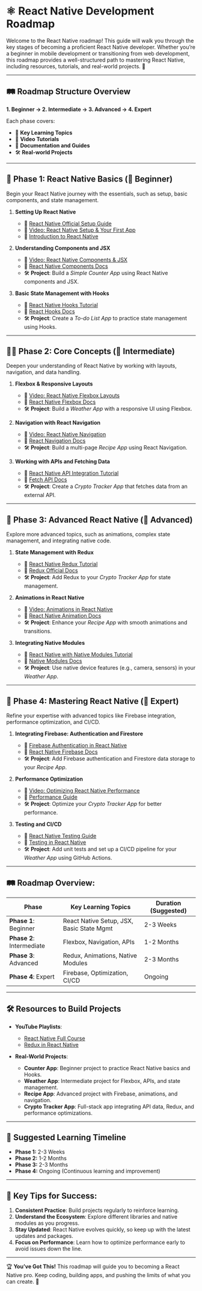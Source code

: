 # ⚛️ **React Native Development Roadmap**

Welcome to the React Native roadmap! This guide will walk you through the key stages of becoming a proficient React Native developer. Whether you’re a beginner in mobile development or transitioning from web development, this roadmap provides a well-structured path to mastering React Native, including resources, tutorials, and real-world projects. 🚀

---

## 🛤️ **Roadmap Structure Overview**

**1. Beginner → 2. Intermediate → 3. Advanced → 4. Expert**

Each phase covers:
- 🎯 **Key Learning Topics**
- 🎥 **Video Tutorials**
- 📖 **Documentation and Guides**
- 🛠️ **Real-world Projects**

---

## 🏁 **Phase 1: React Native Basics (🚶 Beginner)**  
Begin your React Native journey with the essentials, such as setup, basic components, and state management.

1. **Setting Up React Native**
   - 📖 [React Native Official Setup Guide](https://reactnative.dev/docs/environment-setup)
   - 🎥 [Video: React Native Setup & Your First App](https://www.youtube.com/watch?v=0-S5a0eXPoc)
   - 📖 [Introduction to React Native](https://reactnative.dev/docs/getting-started)

2. **Understanding Components and JSX**
   - 🎥 [Video: React Native Components & JSX](https://www.youtube.com/watch?v=Hf4MJH0jDb4)
   - 📖 [React Native Components Docs](https://reactnative.dev/docs/components-and-apis)
   - 🛠️ **Project**: Build a *Simple Counter App* using React Native components and JSX.

3. **Basic State Management with Hooks**
   - 🎥 [React Native Hooks Tutorial](https://www.youtube.com/watch?v=-MlNBTSg_Ww)
   - 📖 [React Hooks Docs](https://reactjs.org/docs/hooks-intro.html)
   - 🛠️ **Project**: Create a *To-do List App* to practice state management using Hooks.

---

## 🏃‍♂️ **Phase 2: Core Concepts (🏃 Intermediate)**  
Deepen your understanding of React Native by working with layouts, navigation, and data handling.

1. **Flexbox & Responsive Layouts**
   - 🎥 [Video: React Native Flexbox Layouts](https://www.youtube.com/watch?v=O42zpF3_9Mk)
   - 📖 [React Native Flexbox Docs](https://reactnative.dev/docs/flexbox)
   - 🛠️ **Project**: Build a *Weather App* with a responsive UI using Flexbox.

2. **Navigation with React Navigation**
   - 🎥 [Video: React Native Navigation](https://www.youtube.com/watch?v=ttQHZXh6p5g)
   - 📖 [React Navigation Docs](https://reactnavigation.org/docs/getting-started)
   - 🛠️ **Project**: Build a multi-page *Recipe App* using React Navigation.

3. **Working with APIs and Fetching Data**
   - 🎥 [React Native API Integration Tutorial](https://www.youtube.com/watch?v=KMxo3T_MTvY)
   - 📖 [Fetch API Docs](https://reactnative.dev/docs/network)
   - 🛠️ **Project**: Create a *Crypto Tracker App* that fetches data from an external API.

---

## 🚀 **Phase 3: Advanced React Native (🚀 Advanced)**  
Explore more advanced topics, such as animations, complex state management, and integrating native code.

1. **State Management with Redux**
   - 🎥 [React Native Redux Tutorial](https://www.youtube.com/watch?v=93p3LxR9xfM)
   - 📖 [Redux Official Docs](https://redux.js.org/)
   - 🛠️ **Project**: Add Redux to your *Crypto Tracker App* for state management.

2. **Animations in React Native**
   - 🎥 [Video: Animations in React Native](https://www.youtube.com/watch?v=AC0aXWKZGsA)
   - 📖 [React Native Animation Docs](https://reactnative.dev/docs/animations)
   - 🛠️ **Project**: Enhance your *Recipe App* with smooth animations and transitions.

3. **Integrating Native Modules**
   - 🎥 [React Native with Native Modules Tutorial](https://www.youtube.com/watch?v=JRTvIcjEgME)
   - 📖 [Native Modules Docs](https://reactnative.dev/docs/native-modules-intro)
   - 🛠️ **Project**: Use native device features (e.g., camera, sensors) in your *Weather App*.

---

## 🏅 **Phase 4: Mastering React Native (🏅 Expert)**  
Refine your expertise with advanced topics like Firebase integration, performance optimization, and CI/CD.

1. **Integrating Firebase: Authentication and Firestore**
   - 🎥 [Firebase Authentication in React Native](https://www.youtube.com/watch?v=ql4J6SpLXZA)
   - 📖 [React Native Firebase Docs](https://rnfirebase.io/)
   - 🛠️ **Project**: Add Firebase authentication and Firestore data storage to your *Recipe App*.

2. **Performance Optimization**
   - 🎥 [Video: Optimizing React Native Performance](https://www.youtube.com/watch?v=a3o1wH4Z7Fo)
   - 📖 [Performance Guide](https://reactnative.dev/docs/optimizing-performance)
   - 🛠️ **Project**: Optimize your *Crypto Tracker App* for better performance.

3. **Testing and CI/CD**
   - 🎥 [React Native Testing Guide](https://www.youtube.com/watch?v=byHB1SWvN7c)
   - 📖 [Testing in React Native](https://reactnative.dev/docs/testing-overview)
   - 🛠️ **Project**: Add unit tests and set up a CI/CD pipeline for your *Weather App* using GitHub Actions.

---

## 🛤️ **Roadmap Overview:**

| **Phase**             | **Key Learning Topics**                           | **Duration (Suggested)**  |
|-----------------------|---------------------------------------------------|---------------------------|
| **Phase 1**: Beginner | React Native Setup, JSX, Basic State Mgmt          | 2-3 Weeks                 |
| **Phase 2**: Intermediate | Flexbox, Navigation, APIs                      | 1-2 Months                |
| **Phase 3**: Advanced  | Redux, Animations, Native Modules                | 2-3 Months                |
| **Phase 4**: Expert    | Firebase, Optimization, CI/CD                    | Ongoing                   |

---

## 🛠️ **Resources to Build Projects**  
- **YouTube Playlists**:
  - [React Native Full Course](https://www.youtube.com/playlist?list=PLFyjjoCMAPtyZ72rj4X9ey8j7fERhGu9B)
  - [Redux in React Native](https://www.youtube.com/watch?v=93p3LxR9xfM)
  
- **Real-World Projects**:
  - **Counter App**: Beginner project to practice React Native basics and Hooks.
  - **Weather App**: Intermediate project for Flexbox, APIs, and state management.
  - **Recipe App**: Advanced project with Firebase, animations, and navigation.
  - **Crypto Tracker App**: Full-stack app integrating API data, Redux, and performance optimizations.

---

## 📅 **Suggested Learning Timeline**  
- **Phase 1:** 2-3 Weeks  
- **Phase 2:** 1-2 Months  
- **Phase 3:** 2-3 Months  
- **Phase 4:** Ongoing (Continuous learning and improvement)

---

## 🎯 **Key Tips for Success:**

1. **Consistent Practice**: Build projects regularly to reinforce learning.
2. **Understand the Ecosystem**: Explore different libraries and native modules as you progress.
3. **Stay Updated**: React Native evolves quickly, so keep up with the latest updates and packages.
4. **Focus on Performance**: Learn how to optimize performance early to avoid issues down the line.

---

🏆 **You’ve Got This!** This roadmap will guide you to becoming a React Native pro. Keep coding, building apps, and pushing the limits of what you can create. 💪

